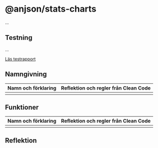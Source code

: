 # @anjson/stats-charts

...

## Testning

...

[Läs testrapport](testrapport.md)

## Namngivning

| Namn och förklaring           |  Reflektion och regler från Clean Code |
|:-----------------------------:|:--------------------------------------:|
|       |         |

## Funktioner

| Namn och förklaring           |  Reflektion och regler från Clean Code |
|:-----------------------------:|:--------------------------------------:|
|       |         |

## Reflektion
